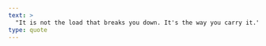 ```yaml
---
text: >
  "It is not the load that breaks you down. It's the way you carry it." - Lou Holtz
type: quote
---
```

